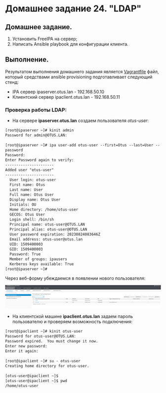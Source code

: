# Домашнее задание 24. "LDAP"

## Домашнее задание.

1. Установить FreeIPA на сервер;
2. Написать Ansible playbook для конфигурации клиента.


## Выполнение.

Результатом выполнения домашнего задания является [Vagrantfile](Vagrantfile) файл, который средствами ansible provisioning подготавливает следующий стенд:
-    IPA сервер ipaserver.otus.lan - 192.168.50.10
-    Клиентский сервер ipaclient.otus.lan - 192.168.50.11


### Проверка работы LDAP:

- На сервере **ipaserver.otus.lan** создаем пользователя *otus-user*:

```
[root@ipaserver ~]# kinit admin
Password for admin@OTUS.LAN: 

[root@ipaserver ~]# ipa user-add otus-user --first=Otus --last=User --password
Password: 
Enter Password again to verify: 
----------------------
Added user "otus-user"
----------------------
  User login: otus-user
  First name: Otus
  Last name: User
  Full name: Otus User
  Display name: Otus User
  Initials: OU
  Home directory: /home/otus-user
  GECOS: Otus User
  Login shell: /bin/sh
  Principal name: otus-user@OTUS.LAN
  Principal alias: otus-user@OTUS.LAN
  User password expiration: 20230824083646Z
  Email address: otus-user@otus.lan
  UID: 1509400003
  GID: 1509400003
  Password: True
  Member of groups: ipausers
  Kerberos keys available: True
[root@ipaserver ~]# 
```

Через веб-форму убеждаемся в появлении нового пользователя:

![](ldap1.png)



- На клиентской машине **ipaclient.otus.lan** задаем пароль пользователю и проверяем возможность подключения:
```
[root@ipaclient ~]# kinit otus-user
Password for otus-user@OTUS.LAN: 
Password expired.  You must change it now.
Enter new password: 
Enter it again:

[root@ipaclient ~]# su - otus-user
Creating home directory for otus-user.

[otus-user@ipaclient ~]$ 
[otus-user@ipaclient ~]$ pwd
/home/otus-user
```

